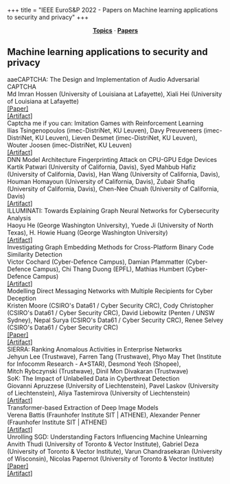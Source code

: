 +++
title = "IEEE EuroS&P 2022 - Papers on Machine learning applications to security and privacy"
+++
<center><a href="https://ieeeeurosp.github.io/2022/topics"><b>Topics</b></a> &middot; <a href="https://ieeeeurosp.github.io/2022/papers"><b>Papers</b></a></center>
<p>
<h2>Machine learning applications to security and privacy</h2><div class="bpaper"><span class="ptitle">aaeCAPTCHA: The Design and Implementation of Audio Adversarial CAPTCHA</span></br><div class="pblock"><span class="author">Md&nbsp;Imran&nbsp;Hossen</span> <span class="institution">(University of Louisiana at Lafayette)</span>, <span class="author">Xiali&nbsp;Hei</span> <span class="institution">(University of Louisiana at Lafayette)</span><br><div class="pextra"><a href="https://arxiv.org/abs/2203.02735">[Paper]</a><br><a href="https://github.com/i-hossen/aaeCaptcha">[Artifact]</a><br></div></div></div><div class="bpaper"><span class="ptitle">Captcha me if you can: Imitation Games with Reinforcement Learning</span></br><div class="pblock"><span class="author">Ilias&nbsp;Tsingenopoulos</span> <span class="institution">(imec-DistriNet, KU Leuven)</span>, <span class="author">Davy&nbsp;Preuveneers</span> <span class="institution">(imec-DistriNet, KU Leuven)</span>, <span class="author">Lieven&nbsp;Desmet</span> <span class="institution">(imec-DistriNet, KU Leuven)</span>, <span class="author">Wouter&nbsp;Joosen</span> <span class="institution">(imec-DistriNet, KU Leuven)</span><br><div class="pextra"><a href="https://github.com/itsiggen/reCaptcha">[Artifact]</a><br></div></div></div><div class="bpaper"><span class="ptitle">DNN Model Architecture Fingerprinting Attack on CPU-GPU Edge Devices</span></br><div class="pblock"><span class="author">Kartik&nbsp;Patwari</span> <span class="institution">(University of California, Davis)</span>, <span class="author">Syed&nbsp;Mahbub&nbsp;Hafiz</span> <span class="institution">(University of California, Davis)</span>, <span class="author">Han&nbsp;Wang</span> <span class="institution">(University of California, Davis)</span>, <span class="author">Houman&nbsp;Homayoun</span> <span class="institution">(University of California, Davis)</span>, <span class="author">Zubair&nbsp;Shafiq</span> <span class="institution">(University of California, Davis)</span>, <span class="author">Chen-Nee&nbsp;Chuah</span> <span class="institution">(University of California, Davis)</span><br><div class="pextra"><a href="https://github.com/kartikp7/DNN-Model-Fingerprinting">[Artifact]</a><br></div></div></div><div class="bpaper"><span class="ptitle">ILLUMINATI: Towards Explaining Graph Neural Networks for Cybersecurity Analysis</span></br><div class="pblock"><span class="author">Haoyu&nbsp;He</span> <span class="institution">(George Washington University)</span>, <span class="author">Yuede&nbsp;Ji</span> <span class="institution">(University of North Texas)</span>, <span class="author">H.&nbsp;Howie&nbsp;Huang</span> <span class="institution">(George Washington University)</span><br><div class="pextra"><a href="https://github.com/iHeartGraph/Illuminati">[Artifact]</a><br></div></div></div><div class="bpaper"><span class="ptitle">Investigating Graph Embedding Methods for Cross-Platform Binary Code Similarity Detection</span></br><div class="pblock"><span class="author">Victor&nbsp;Cochard</span> <span class="institution">(Cyber-Defence Campus)</span>, <span class="author">Damian&nbsp;Pfammatter</span> <span class="institution">(Cyber-Defence Campus)</span>, <span class="author">Chi&nbsp;Thang&nbsp;Duong</span> <span class="institution">(EPFL)</span>, <span class="author">Mathias&nbsp;Humbert</span> <span class="institution">(Cyber-Defence Campus)</span><br><div class="pextra"><a href="https://github.com/GESS-code/GESS">[Artifact]</a><br></div></div></div><div class="bpaper"><span class="ptitle">Modelling Direct Messaging Networks with Multiple Recipients for Cyber Deception</span></br><div class="pblock"><span class="author">Kristen&nbsp;Moore</span> <span class="institution">(CSIRO's Data61 / Cyber Security CRC)</span>, <span class="author">Cody&nbsp;Christopher</span> <span class="institution">(CSIRO's Data61 / Cyber Security CRC)</span>, <span class="author">David&nbsp;Liebowitz</span> <span class="institution">(Penten / UNSW Sydney)</span>, <span class="author">Nepal&nbsp;Surya</span> <span class="institution">(CSIRO's Data61 / Cyber Security CRC)</span>, <span class="author">Renee&nbsp;Selvey</span> <span class="institution">(CSIRO's Data61 / Cyber Security CRC)</span><br><div class="pextra"><a href="https://arxiv.org/abs/2111.11932">[Paper]</a><br><a href="https://bitbucket.csiro.au/projects/DECAAS/repos/emailgen">[Artifact]</a><br></div></div></div><div class="bpaper"><span class="ptitle">SIERRA: Ranking Anomalous Activities in Enterprise Networks</span></br><div class="pblock"><span class="author">Jehyun&nbsp;Lee</span> <span class="institution">(Trustwave)</span>, <span class="author">Farren&nbsp;Tang</span> <span class="institution">(Trustwave)</span>, <span class="author">Phyo&nbsp;May&nbsp;Thet</span> <span class="institution">(Institute for Infocomm Research - A*STAR)</span>, <span class="author">Desmond&nbsp;Yeoh</span> <span class="institution">(Shopee)</span>, <span class="author">Mitch&nbsp;Rybczynski</span> <span class="institution">(Trustwave)</span>, <span class="author">Dinil&nbsp;Mon&nbsp;Divakaran</span> <span class="institution">(Trustwave)</span><br><div class="pextra"></div></div></div><div class="bpaper"><span class="ptitle">SoK: The Impact of Unlabelled Data in Cyberthreat Detection</span></br><div class="pblock"><span class="author">Giovanni&nbsp;Apruzzese</span> <span class="institution">(University of Liechtenstein)</span>, <span class="author">Pavel&nbsp;Laskov</span> <span class="institution">(University of Liechtenstein)</span>, <span class="author">Aliya&nbsp;Tastemirova</span> <span class="institution">(University of Liechtenstein)</span><br><div class="pextra"><a href="https://github.com/hihey54/CEF-SsL">[Artifact]</a><br></div></div></div><div class="bpaper"><span class="ptitle">Transformer-based Extraction of Deep Image Models</span></br><div class="pblock"><span class="author">Verena&nbsp;Battis</span> <span class="institution">(Fraunhofer Institute SIT | ATHENE)</span>, <span class="author">Alexander&nbsp;Penner</span> <span class="institution">(Fraunhofer Institute SIT | ATHENE)</span><br><div class="pextra"><a href="https://github.com/Fraunhofer-SIT/ModExTransformer">[Artifact]</a><br></div></div></div><div class="bpaper"><span class="ptitle">Unrolling SGD: Understanding Factors Influencing Machine Unlearning</span></br><div class="pblock"><span class="author">Anvith&nbsp;Thudi</span> <span class="institution">(University of Toronto & Vector Institute)</span>, <span class="author">Gabriel&nbsp;Deza</span> <span class="institution">(University of Toronto & Vector Institute)</span>, <span class="author">Varun&nbsp;Chandrasekaran</span> <span class="institution">(University of Wisconsin)</span>, <span class="author">Nicolas&nbsp;Papernot</span> <span class="institution">(University of Toronto & Vector Institute)</span><br><div class="pextra"><a href="https://arxiv.org/abs/2109.13398">[Paper]</a><br><a href="https://github.com/cleverhans-lab/unrolling-sgd">[Artifact]</a><br></div></div></div>